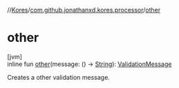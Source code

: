 //[Kores](../../index.md)/[com.github.jonathanxd.kores.processor](index.md)/[other](other.md)

# other

[jvm]\
inline fun [other](other.md)(message: () -> [String](https://kotlinlang.org/api/latest/jvm/stdlib/kotlin/-string/index.html)): [ValidationMessage](-validation-message/index.md)

Creates a other validation message.
